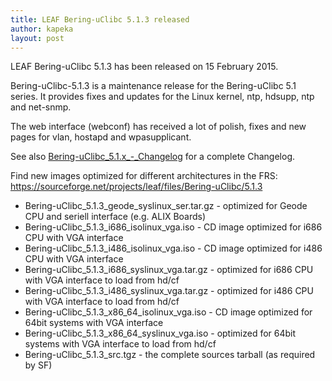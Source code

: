 ```yaml
---
title: LEAF Bering-uClibc 5.1.3 released
author: kapeka
layout: post
---
```

LEAF Bering-uClibc 5.1.3 has been released on 15 February 2015.

Bering-uClibc-5.1.3 is a maintenance release for the Bering-uClibc 5.1 series. 
It provides fixes and updates for the Linux kernel, ntp, hdsupp, ntp and net-snmp. 

The web interface (webconf) has received a lot of polish, fixes and new pages for vlan, hostapd and wpasupplicant.

See also
<a href="{{ site.buc_wiki_url }}/Bering-uClibc_5.1.x_-_Changelog">Bering-uClibc_5.1.x_-_Changelog</a>
for a complete Changelog.</p>

<p>Find new images optimized for different architectures in the FRS:
<a href="https://sourceforge.net/projects/leaf/files/">https://sourceforge.net/projects/leaf/files/Bering-uClibc/5.1.3</a>
<ul>
<li>Bering-uClibc_5.1.3_geode_syslinux_ser.tar.gz - optimized for Geode CPU and seriell interface (e.g. ALIX Boards) </li>

<li>Bering-uClibc_5.1.3_i686_isolinux_vga.iso - CD image optimized for i686 CPU with VGA interface</li>

<li>Bering-uClibc_5.1.3_i486_isolinux_vga.iso - CD image optimized for i486 CPU with VGA interface</li>

<li>Bering-uClibc_5.1.3_i686_syslinux_vga.tar.gz - optimized for i686 CPU with VGA interface to load from hd/cf</li>

<li>Bering-uClibc_5.1.3_i486_syslinux_vga.tar.gz - optimized for i486 CPU with VGA interface to load from hd/cf</li>

<li>Bering-uClibc_5.1.3_x86_64_isolinux_vga.iso - CD image optimized for 64bit systems  with VGA interface</li>

<li>Bering-uClibc_5.1.3_x86_64_syslinux_vga.iso - optimized for
64bit systems  with VGA interface to load from hd/cf</li>

<li>Bering-uClibc_5.1.3_src.tgz - the complete sources tarball (as
required by SF)</li>
</ul>
</p>